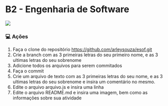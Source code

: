 # B2 - Engenharia de Software

![](https://github.com/arleysouza/esof/blob/vinlva/imagens/ilustracao.png)

### :computer: Ações

 1. Faça o clone do repositório https://github.com/arleysouza/esof.git
 2. Crie a branch com as 3 primeiras letras do seu primeiro nome, e as 3 ultimas letras do seu sobrenome
 3. Adicione todos os arquivos para serem commitados
 4. Faça o commit
 5. Crie um arquivo de texto com as 3 primeiras letras do seu nome, e as 3 ultimas letras do seu sobrenome e insira um comentário no mesmo.
 6. Edite o arquivo arquivo.js e insira uma linha
 7. Edite o arquivo README.md e insira uma imagem, bem como as informações sobre sua atividade
